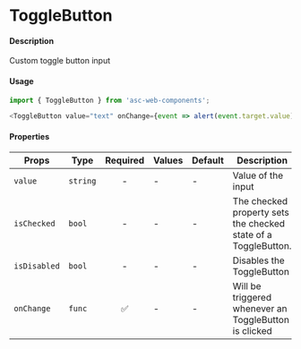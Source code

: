 # ToggleButton

#### Description

Custom toggle button input

#### Usage

```js
import { ToggleButton } from 'asc-web-components';

<ToggleButton value="text" onChange={event => alert(event.target.value)}/>
```

#### Properties

| Props                  | Type     | Required | Values                       | Default | Description                                                                                            |
| ---------------------- | -------- | :------: | ---------------------------- | ------- | ------------------------------------------------------------------------------------------------------ |                        
| `value`                | `string` |    -    | -                            | -       | Value of the input      
| `isChecked`                | `bool` |    -    | -                            | -       | The checked property sets the checked state of a ToggleButton.         
| `isDisabled`                | `bool` |    -    | -                            | -       | Disables the ToggleButton 
| `onChange`                | `func` |    ✅    | -                            | -       | Will be triggered whenever an ToggleButton is clicked                           
